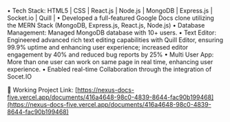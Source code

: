 •	Tech Stack: HTML5 | CSS | React.js | Node.js | MongoDB | Express.js | Socket.io | Quill |
•	Developed a full-featured Google Docs clone utilizing the MERN Stack (MongoDB, Express.js, React.js, Node.js)
•	Database Management: Managed MongoDB database with 10+ users.
•	Text Editor: Engineered advanced rich text editing capabilities with Quill Editor, ensuring 99.9% uptime and enhancing user experience; increased editor engagement by 40% and reduced bug reports by 25%
•	Multi User App: More than one user can work on same page in real time, enhancing user experience.
•	Enabled real-time Collaboration through the integration of Socet.IO

 📄 Working Project Link: [https://nexus-docs-five.vercel.app/documents/416a4648-98c0-4839-8644-fac90b199468](https://nexus-docs-five.vercel.app/documents/416a4648-98c0-4839-8644-fac90b199468)
